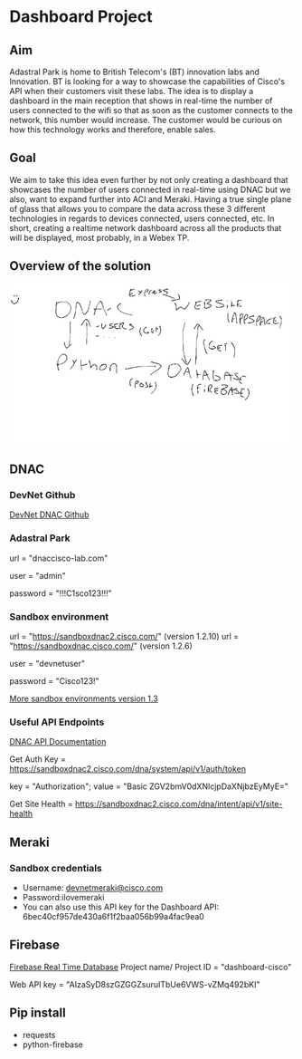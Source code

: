 # Dashboard Project
## Aim
Adastral Park is home to British Telecom's (BT) innovation labs and Innovation. BT is looking for a way to showcase the capabilities of Cisco's API when their customers visit these labs. The idea is to display a dashboard in the main reception that shows in real-time the number of users connected to the wifi so that as soon as the customer connects to the network, this number would increase. The customer would be curious on how this technology works and therefore, enable sales.
## Goal
We aim to take this idea even further by not only creating a dashboard that showcases the number of users connected in real-time using DNAC but we also, want to expand further into ACI and Meraki. Having a true single plane of glass that allows you to compare the data across these 3 different technologies in regards to devices connected, users connected, etc. In short, creating a realtime network dashboard across all the products that will be displayed, most probably, in a Webex TP.

## Overview of the solution
![Overview of the solution](/Game_Plan.jpeg)

## DNAC
### DevNet Github
[DevNet DNAC Github](https://github.com/CiscoDevNet/DNAC-NetworkDevice)

### Adastral Park

url = "dnaccisco-lab.com"

user = "admin"

password = "!!!C1sco123!!!"

### Sandbox environment

url = "https://sandboxdnac2.cisco.com/" (version 1.2.10)
url = "https://sandboxdnac.cisco.com/" (version 1.2.6)

user = "devnetuser"

password = "Cisco123!"

[More sandbox environments version 1.3](https://www.cisco.com/c/dam/en/us/products/se/2019/11/Business_Unit/demo-table.pdf)

### Useful API Endpoints
[DNAC API Documentation](https://developer.cisco.com/docs/dna-center/api/1-3-1-x/)

Get Auth Key = https://sandboxdnac2.cisco.com/dna/system/api/v1/auth/token

key = "Authorization"; value = "Basic ZGV2bmV0dXNlcjpDaXNjbzEyMyE="

Get Site Health = https://sandboxdnac2.cisco.com/dna/intent/api/v1/site-health

## Meraki
### Sandbox credentials
- Username: devnetmeraki@cisco.com
- Password:ilovemeraki
- You can also use this API key for the Dashboard API: 6bec40cf957de430a6f1f2baa056b99a4fac9ea0

## Firebase
[Firebase Real Time Database](https://dashboard-cisco.firebaseio.com/)
Project name/ Project ID = "dashboard-cisco"

Web API key = "AIzaSyD8szGZGGZsuruITbUe6VWS-vZMq492bKI"

## Pip install
- requests
- python-firebase
